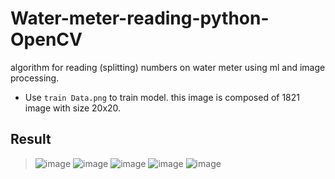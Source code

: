# Water-meter-reading-python-OpenCV
algorithm for reading (splitting) numbers on water meter using ml and image processing.

* Use `train Data.png` to train model. this image is composed of 1821 image with size 20x20.

## Result
> ![image](https://user-images.githubusercontent.com/82968741/211611942-600aeeb5-748b-473a-ac46-62fddc8b3b1b.png)
> ![image](https://user-images.githubusercontent.com/82968741/211612001-62e08322-4f5c-47d2-aaf1-2961a54e2833.png)
> ![image](https://user-images.githubusercontent.com/82968741/211612076-8140f933-b94b-42a6-8cbe-53acc883c2c3.png)
> ![image](https://user-images.githubusercontent.com/82968741/211612157-74774998-fe57-4081-a418-01cc1592c731.png)
> ![image](https://user-images.githubusercontent.com/82968741/211612265-db5e402f-be3f-45f3-849e-a1d19c8e8356.png)

